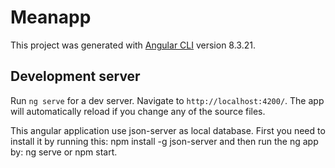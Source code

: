 # Meanapp

This project was generated with [Angular CLI](https://github.com/angular/angular-cli) version 8.3.21.

## Development server

Run `ng serve` for a dev server. Navigate to `http://localhost:4200/`. The app will automatically reload if you change any of the source files.

This angular application use json-server as local database. First you need to install it by running this: npm install -g json-server and then run the ng app by: ng serve or npm start.



